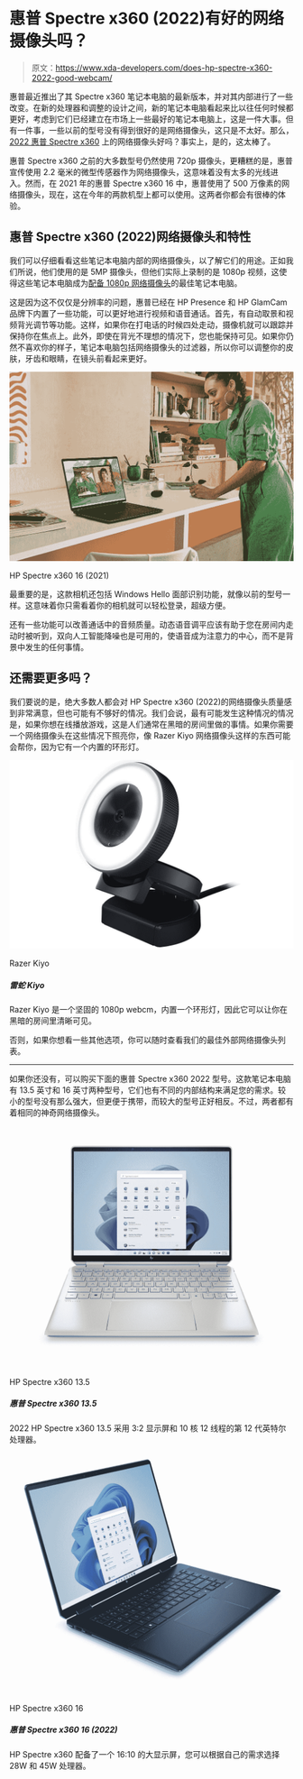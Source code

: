 # 惠普 Spectre x360 (2022)有好的网络摄像头吗？

> 原文：<https://www.xda-developers.com/does-hp-spectre-x360-2022-good-webcam/>

惠普最近推出了其 Spectre x360 笔记本电脑的最新版本，并对其内部进行了一些改变。在新的处理器和调整的设计之间，新的笔记本电脑看起来比以往任何时候都更好，考虑到它们已经建立在市场上一些最好的笔记本电脑上，这是一件大事。但有一件事，一些以前的型号没有得到很好的是网络摄像头，这只是不太好。那么， [2022 惠普 Spectre x360](https://www.xda-developers.com/hp-spectre-x360-2022/) 上的网络摄像头好吗？事实上，是的，这太棒了。

惠普 Spectre x360 之前的大多数型号仍然使用 720p 摄像头，更糟糕的是，惠普宣传使用 2.2 毫米的微型传感器作为网络摄像头，这意味着没有太多的光线进入。然而，在 2021 年的惠普 Spectre x360 16 中，惠普使用了 500 万像素的网络摄像头，现在，这在今年的两款机型上都可以使用。这两者你都会有很棒的体验。

## 惠普 Spectre x360 (2022)网络摄像头和特性

我们可以仔细看看这些笔记本电脑内部的网络摄像头，以了解它们的用途。正如我们所说，他们使用的是 5MP 摄像头，但他们实际上录制的是 1080p 视频，这使得这些笔记本电脑成为[配备 1080p 网络摄像头](https://www.xda-developers.com/best-laptops-1080p-webcam/)的最佳笔记本电脑。

这是因为这不仅仅是分辨率的问题，惠普已经在 HP Presence 和 HP GlamCam 品牌下内置了一些功能，可以更好地进行视频和语音通话。首先，有自动取景和视频背光调节等功能。这样，如果你在打电话的时候四处走动，摄像机就可以跟踪并保持你在焦点上。此外，即使在背光不理想的情况下，您也能保持可见。如果你仍然不喜欢你的样子，笔记本电脑包括网络摄像头的过滤器，所以你可以调整你的皮肤，牙齿和眼睛，在镜头前看起来更好。

 <picture>![Woman standing in front of HP Spectre x360 16](img/aa3c9dc8255fea1b8ded3c400343ae70.png)</picture> 

HP Spectre x360 16 (2021)

最重要的是，这款相机还包括 Windows Hello 面部识别功能，就像以前的型号一样。这意味着你只需看着你的相机就可以轻松登录，超级方便。

还有一些功能可以改善通话中的音频质量。动态语音调平应该有助于您在房间内走动时被听到，双向人工智能降噪也是可用的，使语音成为注意力的中心，而不是背景中发生的任何事情。

## 还需要更多吗？

我们要说的是，绝大多数人都会对 HP Spectre x360 (2022)的网络摄像头质量感到非常满意，但也可能有不够好的情况。我们会说，最有可能发生这种情况的情况是，如果你想在线播放游戏，这是人们通常在黑暗的房间里做的事情。如果你需要一个网络摄像头在这些情况下照亮你，像 Razer Kiyo 网络摄像头这样的东西可能会帮你，因为它有一个内置的环形灯。

 <picture>![The Razer Kiyo is a capable streaming camera with a built-in ring light that makes it ideal if you like streaming in dark rooms or at night. You can tweak various settings using Razer Synapse so you always look your best.](img/a582a579ef4536caa3530827b81fb227.png)</picture> 

Razer Kiyo

##### 雷蛇 Kiyo

Razer Kiyo 是一个坚固的 1080p webcm，内置一个环形灯，因此它可以让你在黑暗的房间里清晰可见。

否则，如果你想看一些其他选项，你可以随时查看我们的最佳外部网络摄像头列表。

* * *

如果你还没有，可以购买下面的惠普 Spectre x360 2022 型号。这款笔记本电脑有 13.5 英寸和 16 英寸两种型号，它们也有不同的内部结构来满足您的需求。较小的型号没有那么强大，但更便于携带，而较大的型号正好相反。不过，两者都有着相同的神奇网络摄像头。

 <picture>![The HP Spectre x360 13.5 is a premium convertible laptop with a stunning deisng and great performance for everyday tasks.](img/3116aac455db3b2da28af3fcd8c8a579.png)</picture> 

HP Spectre x360 13.5

##### 惠普 Spectre x360 13.5

2022 HP Spectre x360 13.5 采用 3:2 显示屏和 10 核 12 线程的第 12 代英特尔处理器。

 <picture>![The HP Spectre x360 16 is a powerful convertible laptop with high-end processors and discrete graphics, plus a fantastic display.](img/51e1b3dba34e25ccec1221618101e2b4.png)</picture> 

HP Spectre x360 16

##### 惠普 Spectre x360 16 (2022)

HP Spectre x360 配备了一个 16:10 的大显示屏，您可以根据自己的需求选择 28W 和 45W 处理器。